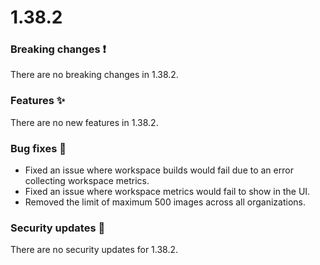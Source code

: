 # 1.38.2

### Breaking changes ❗

There are no breaking changes in 1.38.2.

### Features ✨

There are no new features in 1.38.2.

### Bug fixes 🐛

- Fixed an issue where workspace builds would fail due to an error collecting
  workspace metrics.
- Fixed an issue where workspace metrics would fail to show in the UI.
- Removed the limit of maximum 500 images across all organizations.

### Security updates 🔐

There are no security updates for 1.38.2.
